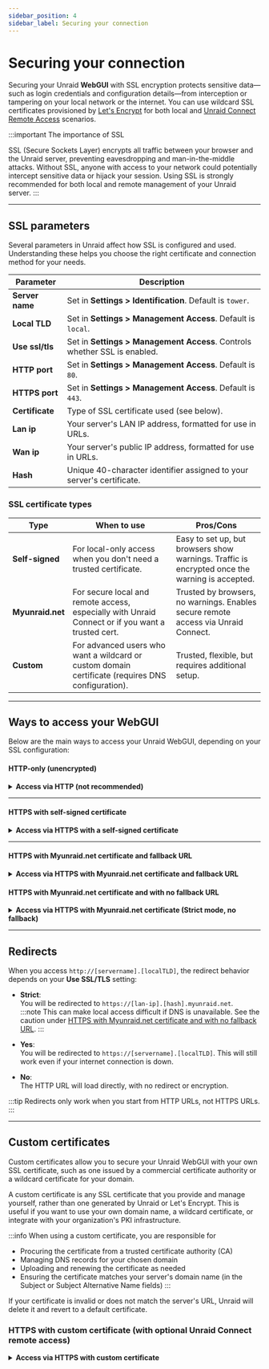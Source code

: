 ```yaml
---
sidebar_position: 4
sidebar_label: Securing your connection
---
```


# Securing your connection

Securing your Unraid **WebGUI** with SSL encryption protects sensitive data—such as login credentials and configuration details—from interception or tampering on your local network or the internet. You can use wildcard SSL certificates provisioned by [Let's Encrypt](https://letsencrypt.org/) for both local and [Unraid Connect Remote Access](/connect/remote-access.md) scenarios.

:::important The importance of SSL

SSL (Secure Sockets Layer) encrypts all traffic between your browser and the Unraid server, preventing eavesdropping and man-in-the-middle attacks. Without SSL, anyone with access to your network could potentially intercept sensitive data or hijack your session. Using SSL is strongly recommended for both local and remote management of your Unraid server.
:::

---

## SSL parameters

Several parameters in Unraid affect how SSL is configured and used. Understanding these helps you choose the right certificate and connection method for your needs.

| Parameter         | Description                                                                                          |
|-------------------|------------------------------------------------------------------------------------------------------|
| **Server name**    | Set in **Settings > Identification**. Default is `tower`.                                            |
| **Local TLD**      | Set in **Settings > Management Access**. Default is `local`.                                         |
| **Use ssl/tls**   | Set in **Settings > Management Access**. Controls whether SSL is enabled.                            |
| **HTTP port**     | Set in **Settings > Management Access**. Default is `80`.                                            |
| **HTTPS port**    | Set in **Settings > Management Access**. Default is `443`.                                           |
| **Certificate**   | Type of SSL certificate used (see below).                                                            |
| **Lan ip**        | Your server's LAN IP address, formatted for use in URLs.                                             |
| **Wan ip**        | Your server's public IP address, formatted for use in URLs.                                          |
| **Hash**          | Unique 40-character identifier assigned to your server's certificate.                                |

### SSL certificate types

| Type      | When to use                                                                                         | Pros/Cons                                                                                     |
|----------------------|-----------------------------------------------------------------------------------------------------|----------------------------------------------------------------------------------------------|
| **Self-signed**      | For local-only access when you don't need a trusted certificate.                                    | Easy to set up, but browsers show warnings. Traffic is encrypted once the warning is accepted.   |
| **Myunraid.net**     | For secure local and remote access, especially with Unraid Connect or if you want a trusted cert.   | Trusted by browsers, no warnings. Enables secure remote access via Unraid Connect.           |
| **Custom**    | For advanced users who want a wildcard or custom domain certificate (requires DNS configuration).   | Trusted, flexible, but requires additional setup.                                            |

---

## Ways to access your WebGUI

Below are the main ways to access your Unraid WebGUI, depending on your SSL configuration:

#### HTTP-only (unencrypted)

<details>
<summary><strong>Access via HTTP (not recommended)</strong></summary>

With HTTP only, traffic between your browser and the server is not encrypted.

1. Go to **Settings > Management Access**.
2. Set **Use SSL/TLS** to *No*.
3. Keep **Local TLD** as `local` unless you have your own DNS.
4. Access URLs:
   - `http://[server name].[local TLD]` (e.g., `http://tower.local`)
   - `http://[ip address]` (e.g., `http://192.168.100.1`)
5. Click **Apply**.

:::warning
Anyone on your network can intercept data sent over HTTP. Use HTTPS whenever possible.
:::
</details>

---

#### HTTPS with self-signed certificate

<details>
<summary><strong>Access via HTTPS with a self-signed certificate</strong></summary>

Traffic is encrypted, but browsers will display a warning because the certificate is not signed by a trusted authority.

1. Go to **Settings > Management Access**.
2. Set **Use SSL/TLS** to *Yes*.
3. Keep **Local TLD** as `local` unless you have your own DNS.
4. Access URLs:
   - `https://[server name].[local TLD]` (e.g., `https://tower.local`)
   - `https://[ip address]` (e.g., `https://192.168.100.1`)
5. Click **Apply**.

:::important
Browsers will show a certificate error. All traffic is still encrypted after you accept the warning.
:::
</details>

---

#### HTTPS with Myunraid.net certificate and fallback URL

<details>
<summary><strong>Access via HTTPS with Myunraid.net certificate and fallback URL</strong></summary>

You can access your server securely via the **WebGUI** using a Myunraid.net certificate, and configure a fallback URL in case your DNS resolution is down. All traffic will be encrypted, and the server is configured to fall back to a secondary method when DNS is unavailable.

1. Go to **Settings > Management Access**.
2. Keep **Local TLD** at the default of `local` unless you can provide your own DNS name resolution (this is used for the fallback certificate).
3. Leave **Use SSL/TLS** set to either *No* or *Yes*.
4. Press **Provision** to generate the myunraid.net certificate.

**Your primary URLs when Use SSL/TLS is set to *No*:**
- `http://[servername].[localTLD]` (example: `http://tower.local`)
- `http://[ipaddress]` (example: `http://192.168.100.1`)

**Your primary URLs when Use SSL/TLS is set to *Yes* (uses self-signed certificate):**
- `https://[servername].[localTLD]` (example: `https://tower.local`)  
- `https://[ipaddress]` (example: `https://192.168.100.1`)

**Your alternate myunraid.net URL:**
- `https://[lan-ip].[hash].myunraid.net` (example: `https://192-168-100-1.a1b2c3d4e5.myunraid.net`)
- This URL is shown in the **Local access URLs** field on the **Management Access** page
- If you install the Unraid Connect plugin, it will also be shown on the Connect dashboard

:::info
The myunraid.net certificate is trusted by browsers and does not display warnings. The URL uses your LAN IP address with dots changed to dashes, plus a unique 40-character hash assigned to your server.
:::

:::tip Fallback access
If DNS resolution becomes unavailable (e.g., your Internet goes down), you can use the local URLs with your server name or IP address as backup access methods.
:::

</details>

#### HTTPS with Myunraid.net certificate and with no fallback URL

<details>
<summary><strong>Access via HTTPS with Myunraid.net certificate (Strict mode, no fallback)</strong></summary>

This method provides the highest level of SSL enforcement by requiring all WebGUI access to use the Myunraid.net certificate and URL. It is ideal for users who want maximum security and do not need to access their server via local IP or hostname if DNS is unavailable.

1. Go to **Settings > Management Access** in the **WebGUI**.
2. Keep **LocalTLD** set to `local` unless you have your own DNS name resolution (this is used for the fallback certificate if you later run the `use_ssl` command).
3. Click **Provision** to generate a Myunraid.net certificate.
4. If your network does not have DNS rebinding issues, the *Strict* option for **Use SSL/TLS** will be available.
5. Set **Use SSL/TLS** to *Strict* (or *Auto* in earlier Unraid versions).
6. Your access URL will be:  
   `https://[lan-ip].[hash].myunraid.net`  
   (e.g., `https://192-168-100-1.a1b2c3d4e5.myunraid.net`)
   This URL is displayed in the **Local access URLs** field on the **Management Access** page and in the Unraid Connect dashboard if installed.

:::caution
If DNS resolution becomes unavailable (e.g., your Internet connection goes down), you will not be able to access the WebGUI using the Myunraid.net URL.  
To regain access:

- Use Telnet, SSH, or a local keyboard/monitor to log in.
- Run `use_ssl no` to switch to HTTP (`http://[servername].[localTLD]` or `http://[ipaddress]`).
- Run `use_ssl yes` to switch to HTTPS using a self-signed certificate (`https://[servername].[localTLD]` or `https://[ipaddress]`).  
  See [HTTPS with a self-signed certificate](#https-with-self-signed-certificate) above for more details.
- Once DNS is restored, set **Use SSL/TLS** back to *Strict* for full security.

:::

</details>

---

## Redirects

When you access `http://[servername].[localTLD]`, the redirect behavior depends on your **Use SSL/TLS** setting:

- **Strict**:  
  You will be redirected to `https://[lan-ip].[hash].myunraid.net`.  
  :::note
  This can make local access difficult if DNS is unavailable. See the caution under [HTTPS with Myunraid.net certificate and with no fallback URL](#https-with-myunraidnet-certificate-and-with-no-fallback-url).
  :::

- **Yes**:  
  You will be redirected to `https://[servername].[localTLD]`. This will still work even if your internet connection is down.

- **No**:  
  The HTTP URL will load directly, with no redirect or encryption.

:::tip
Redirects only work when you start from HTTP URLs, not HTTPS URLs.
:::

---

## Custom certificates

Custom certificates allow you to secure your Unraid WebGUI with your own SSL certificate, such as one issued by a commercial certificate authority or a wildcard certificate for your domain.

A custom certificate is any SSL certificate that you provide and manage yourself, rather than one generated by Unraid or Let's Encrypt. This is useful if you want to use your own domain name, a wildcard certificate, or integrate with your organization's PKI infrastructure.

:::info When using a custom certificate, you are responsible for
- Procuring the certificate from a trusted certificate authority (CA)
- Managing DNS records for your chosen domain
- Uploading and renewing the certificate as needed
- Ensuring the certificate matches your server's domain name (in the Subject or Subject Alternative Name fields)
:::

If your certificate is invalid or does not match the server's URL, Unraid will delete it and revert to a default certificate.

### HTTPS with custom certificate (with optional Unraid Connect remote access)

<details>
<summary><strong>Access via HTTPS with custom certificate</strong></summary>

1. Go to **Settings > Management Access**.
2. Set **Use SSL/TLS** to *Yes*.
3. Set **Local TLD** to the domain name used in your certificate's Subject.
4. Access your server at `https://[servername].[localTLD]` (e.g., `https://tower.mydomain.com`). You must manage DNS for this URL.
5. Upload your certificate to `/boot/config/ssl/certs/[servername]_unraid_bundle.pem`.
6. The certificate must be valid for `[servername].[localTLD]` or as a wildcard `*.[localTLD]` (where `[localTLD]` matches exactly what you entered in the **Local TLD** field).
   - The domain must appear in the Subject or Subject Alternative Name fields (Unraid 6.10.3+ supports SANs).
   - If the certificate does not match, Unraid will delete it.
7. Optionally, enable [Unraid Connect remote access](#unraid-connect-remote-access) for secure, browser-trusted remote management.

:::tip
For wildcard certificates, ensure the certificate's Subject Alternative Name or Subject field contains `*.[localTLD]` where `[localTLD]` is the exact value you entered in the **Local TLD** field in **Management Access**.
:::

</details>
